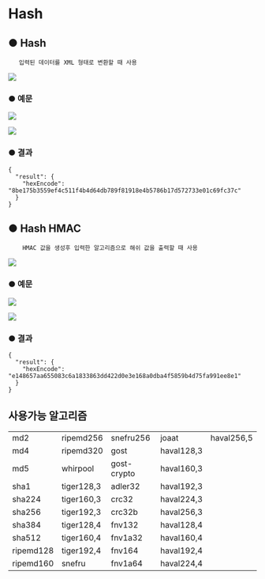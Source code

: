 # Hash

## ● Hash

       입력된 데이터를 XML 형태로 변환할 때 사용

![](../../.gitbook/assets/image%20%2854%29.png)

### ● 예문

![](../../.gitbook/assets/image%20%28390%29.png)

![](../../.gitbook/assets/image%20%28398%29.png)

### ● 결과

```text
{
  "result": {
    "hexEncode": "8be175b3559ef4c511f4b4d64db789f81918e4b5786b17d572733e01c69fc37c"
  }
}
```

## ● Hash HMAC

        HMAC 값을 생성후 입력한 알고리즘으로 해쉬 값을 출력할 때 사용

![](../../.gitbook/assets/image%20%2870%29.png)

### ● 예문

![](../../.gitbook/assets/image%20%28394%29.png)

![](../../.gitbook/assets/image%20%28397%29.png)

### ● 결과

```text
{
  "result": {
    "hexEncode": "e148657aa655083c6a1833863dd422d0e3e168a0dba4f5859b4d75fa991ee8e1"
  }
}
```

## 사용가능 알고리즘

|  |  |  |  |  |
| :--- | :--- | :--- | :--- | :--- |
| md2 | ripemd256 | snefru256 | joaat | haval256,5 |
| md4 | ripemd320 | gost | haval128,3 |  |
| md5 | whirpool | gost-crypto | haval160,3 |  |
| sha1 | tiger128,3 | adler32 | haval192,3 |  |
| sha224 | tiger160,3 | crc32 | haval224,3 |  |
| sha256 | tiger192,3 | crc32b | haval256,3 |  |
| sha384 | tiger128,4 | fnv132 | haval128,4 |  |
| sha512 | tiger160,4 | fnv1a32 | haval160,4 |  |
| ripemd128 | tiger192,4 | fnv164 | haval192,4 |  |
| ripemd160 | snefru | fnv1a64 | haval224,4 |  |


